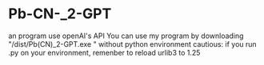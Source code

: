 # Pb-CN-_2-GPT
an program use openAI's API
You can use my program by downloading "/dist/Pb(CN)_2-GPT.exe " without python environment
cautious: if you run .py on your environment, remenber to reload urlib3 to 1.25
